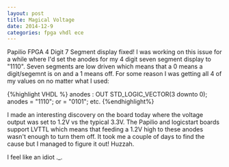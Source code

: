 ```yaml
---
layout: post
title: Magical Voltage
date: 2014-12-9
categories: fpga vhdl ece
---
```


Papilio FPGA 4 Digit 7 Segment display fixed!
I was working on this issue for a while where I'd set the anodes for my 4 digit seven segment display to "1110". Seven segments are low driven which means that a 0 means a digit/segemnt is on and a 1 means off. For some reason I was getting all 4 of my values on no matter what I used:

{%highlight VHDL %}
anodes : OUT STD_LOGIC_VECTOR(3 downto 0);
anodes = "1110"; or = "0101"; etc.
{%endhighlight%}

I made an interesting discovery on the board today where the voltage output was set to 1.2V vs the typical 3.3V. The Papilio and logicstart boards support LVTTL which means that feeding a 1.2V high to these anodes wasn't enough to turn them off. It took me a couple of days to find the cause but I managed to figure it out! Huzzah.

I feel like an idiot ._.